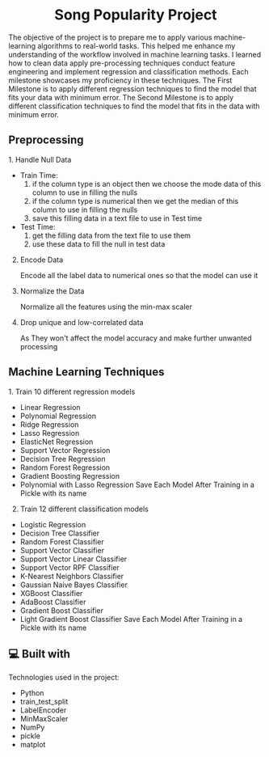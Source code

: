 <h1 align="center" id="title">Song Popularity Project</h1>

<p id="description">The objective of the project is to prepare me to apply various machine-learning algorithms to real-world tasks.
  This helped me enhance my understanding of the workflow involved in machine learning tasks. 
  I learned how to clean data apply pre-processing techniques conduct feature engineering and implement regression and classification methods.
  Each milestone showcases my proficiency in these techniques.
  The First Milestone is to apply different regression techniques to find the model that fits your data with minimum error. 
  The Second Milestone is to apply different classification techniques to find the model that fits in the data with minimum error.</p>


<h2>Preprocessing</h2>
1. Handle Null Data

  * Train Time:
    1. if the column type is an object then we choose the mode data of this column to use in filling the nulls
    2. if the column type is numerical then we get the median of this column to use in filling the nulls
    3. save this filling data in a text file to use in Test time
  * Test Time:
    1. get the filling data from the text file to use them
    2. use these data to fill the null in test data
2. Encode Data

    Encode all the label data to numerical ones so that the model can use it
3. Normalize the Data

    Normalize all the features using the min-max scaler 
4. Drop unique and low-correlated data

    As They won't affect the model accuracy and make further unwanted processing
  
<h2>Machine Learning Techniques</h2>
1. Train 10 different regression models

  * Linear Regression
  * Polynomial Regression
  * Ridge Regression
  * Lasso Regression
  * ElasticNet Regression
  * Support Vector Regression
  * Decision Tree Regression
  * Random Forest Regression
  * Gradient Boosting Regression
  * Polynomial with Lasso Regression
    Save Each Model After Training in a Pickle with its name

2. Train 12 different classification models

  * Logistic Regression
  * Decision Tree Classifier
  * Random Forest Classifier
  * Support Vector Classifier
  * Support Vector Linear Classifier
  * Support Vector RPF Classifier
  * K-Nearest Neighbors Classifier
  * Gaussian Naive Bayes Classifier
  * XGBoost Classifier
  * AdaBoost Classifier
  * Gradient Boost Classifier
  * Light Gradient Boost Classifier
    Save Each Model After Training in a Pickle with its name
<h2>💻 Built with</h2>

Technologies used in the project:

*   Python
*   train\_test\_split
*   LabelEncoder
*   MinMaxScaler
*   NumPy
*   pickle
*   matplot
